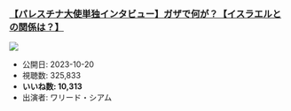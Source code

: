 ### [【パレスチナ大使単独インタビュー】ガザで何が？【イスラエルとの関係は？】](https://www.youtube.com/watch?v=vn-2dy3Ubfc)
[![](https://img.youtube.com/vi/vn-2dy3Ubfc/sddefault.jpg)](https://www.youtube.com/watch?v=vn-2dy3Ubfc)
-   公開日: 2023-10-20
-   視聴数: 325,833
-   **いいね数: 10,313**
-   出演者: ワリード・シアム
